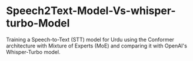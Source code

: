 # Speech2Text-Model-Vs-whisper-turbo-Model
Training a Speech-to-Text (STT) model for Urdu using the Conformer architecture with Mixture of Experts (MoE) and comparing it with OpenAI's Whisper-Turbo model.
